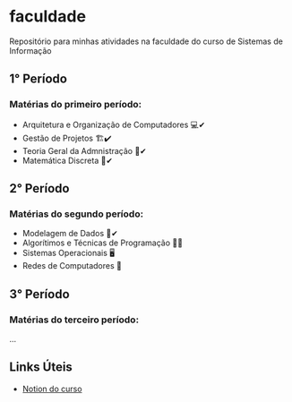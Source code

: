 # faculdade

Repositório para minhas atividades na faculdade do curso de Sistemas de Informação

## 1° Período

### Matérias do primeiro período:

- Arquitetura e Organização de Computadores 💻✔
- Gestão de Projetos 🏗✔
- Teoria Geral da Admnistração 👔✔
- Matemática Discreta 🔢✔

## 2° Período

### Matérias do segundo período:

- Modelagem de Dados 🎲✔
- Algorítimos e Técnicas de Programação 👨‍💻
- Sistemas Operacionais 🖥
- Redes de Computadores 🧶

## 3° Período

### Matérias do terceiro período:

...

## Links Úteis

- [Notion do curso](https://lean-park-1c9.notion.site/Faculdade-7ff91d7b63f744d5ad85c7efff3bb8e1)
